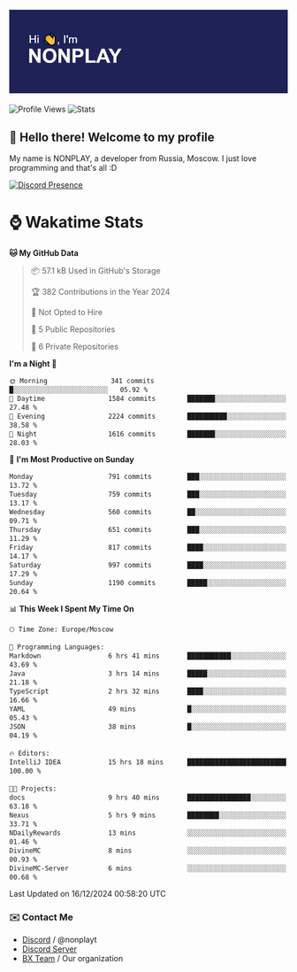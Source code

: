 ![Discord Presence](./header.png)
<br></br>
![Profile Views](https://komarev.com/ghpvc/?username=NONPLAYT&color=blue&style=for-the-badge)
![Stats](https://img.shields.io/badge/0%25-OPTIMIZED-orange?style=for-the-badge)


## :wave: Hello there! Welcome to my profile

My name is NONPLAY, a developer from Russia, Moscow. I just love programming and that's all :D

[![Discord Presence](https://lanyard.cnrad.dev/api/597087584090587177?showDisplayName=true)](https://discord.com/users/597087584090587177) 

# ⌚ Wakatime Stats

<!--START_SECTION:waka-->
**🐱 My GitHub Data** 

> 📦 57.1 kB Used in GitHub's Storage 
 > 
> 🏆 382 Contributions in the Year 2024
 > 
> 🚫 Not Opted to Hire
 > 
> 📜 5 Public Repositories 
 > 
> 🔑 6 Private Repositories 
 > 
**I'm a Night 🦉** 

```text
🌞 Morning                341 commits         █░░░░░░░░░░░░░░░░░░░░░░░░   05.92 % 
🌆 Daytime                1584 commits        ███████░░░░░░░░░░░░░░░░░░   27.48 % 
🌃 Evening                2224 commits        ██████████░░░░░░░░░░░░░░░   38.58 % 
🌙 Night                  1616 commits        ███████░░░░░░░░░░░░░░░░░░   28.03 % 
```
📅 **I'm Most Productive on Sunday** 

```text
Monday                   791 commits         ███░░░░░░░░░░░░░░░░░░░░░░   13.72 % 
Tuesday                  759 commits         ███░░░░░░░░░░░░░░░░░░░░░░   13.17 % 
Wednesday                560 commits         ██░░░░░░░░░░░░░░░░░░░░░░░   09.71 % 
Thursday                 651 commits         ███░░░░░░░░░░░░░░░░░░░░░░   11.29 % 
Friday                   817 commits         ████░░░░░░░░░░░░░░░░░░░░░   14.17 % 
Saturday                 997 commits         ████░░░░░░░░░░░░░░░░░░░░░   17.29 % 
Sunday                   1190 commits        █████░░░░░░░░░░░░░░░░░░░░   20.64 % 
```


📊 **This Week I Spent My Time On** 

```text
🕑︎ Time Zone: Europe/Moscow

💬 Programming Languages: 
Markdown                 6 hrs 41 mins       ███████████░░░░░░░░░░░░░░   43.69 % 
Java                     3 hrs 14 mins       █████░░░░░░░░░░░░░░░░░░░░   21.18 % 
TypeScript               2 hrs 32 mins       ████░░░░░░░░░░░░░░░░░░░░░   16.66 % 
YAML                     49 mins             █░░░░░░░░░░░░░░░░░░░░░░░░   05.43 % 
JSON                     38 mins             █░░░░░░░░░░░░░░░░░░░░░░░░   04.19 % 

🔥 Editors: 
IntelliJ IDEA            15 hrs 18 mins      █████████████████████████   100.00 % 

🐱‍💻 Projects: 
docs                     9 hrs 40 mins       ████████████████░░░░░░░░░   63.18 % 
Nexus                    5 hrs 9 mins        ████████░░░░░░░░░░░░░░░░░   33.71 % 
NDailyRewards            13 mins             ░░░░░░░░░░░░░░░░░░░░░░░░░   01.46 % 
DivineMC                 8 mins              ░░░░░░░░░░░░░░░░░░░░░░░░░   00.93 % 
DivineMC-Server          6 mins              ░░░░░░░░░░░░░░░░░░░░░░░░░   00.68 % 
```


 Last Updated on 16/12/2024 00:58:20 UTC
<!--END_SECTION:waka-->

### ✉️ Contact Me

- [Discord](https://discord.com/users/597087584090587177) / @nonplayt
- [Discord Server](https://discord.gg/p7cxhw7E2M)
- [BX Team](https://github.com/BX-Team) / Our organization

